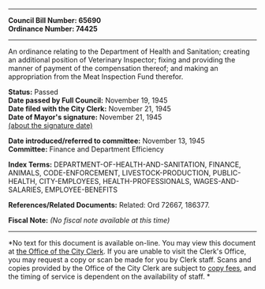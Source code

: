 * * * * *  
  
**Council Bill Number: [](#h0)[](#h2)65690**   
**Ordinance Number: 74425**  
  
* * * * *  
  
An ordinance relating to the Department of Health and Sanitation; creating an additional position of Veterinary Inspector; fixing and providing the manner of payment of the compensation thereof; and making an appropriation from the Meat Inspection Fund therefor.  
  
**Status:** Passed   
**Date passed by Full Council:** November 19, 1945   
**Date filed with the City Clerk:** November 21, 1945   
**Date of Mayor's signature:** November 21, 1945   
[(about the signature date)](/~public/approvaldate.htm)   
  
  
**Date introduced/referred to committee:** November 13, 1945   
**Committee:** Finance and Department Efficiency   
  
**Index Terms:** DEPARTMENT-OF-HEALTH-AND-SANITATION, FINANCE, ANIMALS, CODE-ENFORCEMENT, LIVESTOCK-PRODUCTION, PUBLIC-HEALTH, CITY-EMPLOYEES, HEALTH-PROFESSIONALS, WAGES-AND-SALARIES, EMPLOYEE-BENEFITS  
  
**References/Related Documents:** Related: Ord 72667, 186377.  
  
**Fiscal Note:** *(No fiscal note available at this time)*  
  
* * * * *  
  
*No text for this document is available on-line. You may view this document at [the Office of the City Clerk](http://www.seattle.gov/leg/clerk/contactUs.htm). If you are unable to visit the Clerk's Office, you may request a copy or scan be made for you by Clerk staff. Scans and copies provided by the Office of the City Clerk are subject to [copy fees](http://clerk.seattle.gov/~public/clerkfees.htm), and the timing of service is dependent on the availability of staff. *  
  
  
